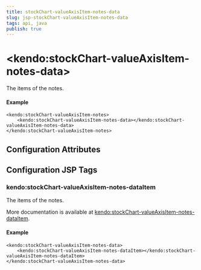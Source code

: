 ```yaml
---
title: stockChart-valueAxisItem-notes-data
slug: jsp-stockChart-valueAxisItem-notes-data
tags: api, java
publish: true
---
```


# \<kendo:stockChart-valueAxisItem-notes-data\>

The items of the notes.

#### Example
    <kendo:stockChart-valueAxisItem-notes>
        <kendo:stockChart-valueAxisItem-notes-data></kendo:stockChart-valueAxisItem-notes-data>
    </kendo:stockChart-valueAxisItem-notes>

## Configuration Attributes


##  Configuration JSP Tags

### kendo:stockChart-valueAxisItem-notes-dataItem

The items of the notes.

More documentation is available at [kendo:stockChart-valueAxisItem-notes-dataItem](stockchart/valueaxisitem-notes-dataitem).

#### Example

    <kendo:stockChart-valueAxisItem-notes-data>
        <kendo:stockChart-valueAxisItem-notes-dataItem></kendo:stockChart-valueAxisItem-notes-dataItem>
    </kendo:stockChart-valueAxisItem-notes-data>

